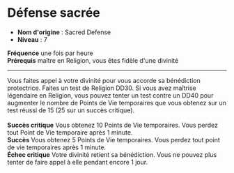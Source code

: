 # Défense sacrée

 * **Nom d'origine** : Sacred Defense
 * **Niveau** : 7


<p><span><strong>Fréquence</strong> une fois par heure<br><strong>Prérequis</strong> maître en Religion, vous êtes fidèle d'une divinité<br></span></p>
<hr>
<p>Vous faites appel à votre divinité pour vous accorde sa bénédiction protectrice. Faites un test de Religion DD30. Si vous avez maîtrise légendaire en Religion, vous pouvez tenter un test contre un DD40 pour augmenter le nombre de Points de Vie temporaires que vous obtenez sur un test réussi de 15 (25 sur un succès critique).<br><br><strong>Succès critique</strong> Vous obtenez 10 Points de Vie temporaires. Vous perdez tout Point de Vie temporaire après 1 minute.<br><strong>Succès</strong> Vous obtenez 5 Points de Vie temporaires. Vous perdez tout point de vie temporaires après 1 minute.<br><strong>Échec critique</strong> Votre divinité retient sa bénédiction. Vous ne pouvez plus tenter de faire appel à elle pendant encore 1 jour.&nbsp;</p>